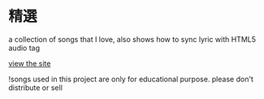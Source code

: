 精選
========

a collection of songs that I love, also shows how to sync lyric with HTML5 audio tag

[view the site](http://wayou.github.io/selected)

!songs used in this project are only for educational purpose. please don't distribute or sell
